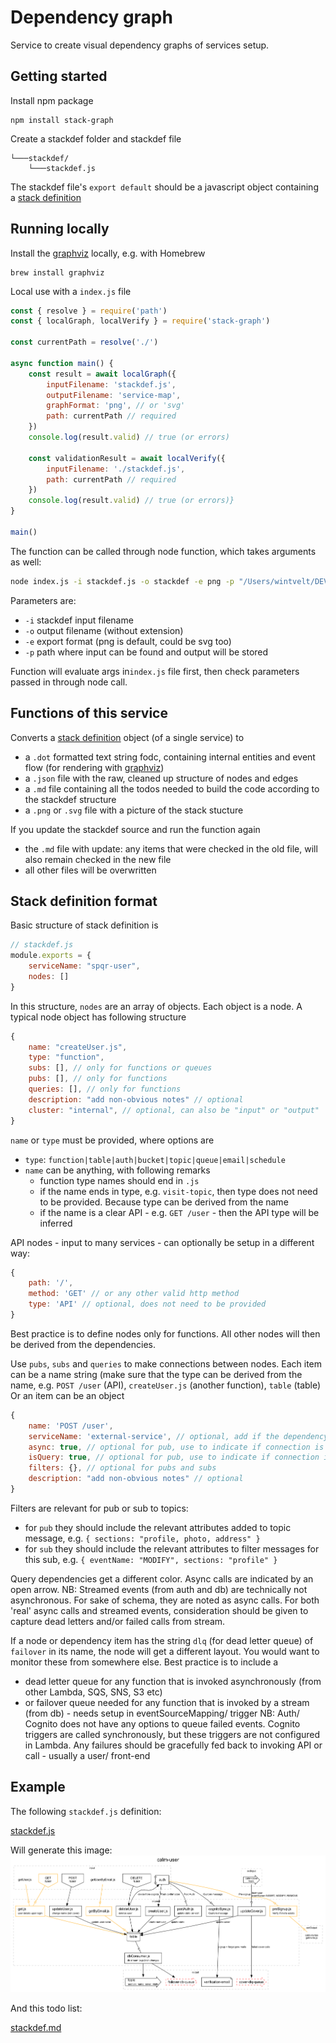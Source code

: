 # Dependency graph
Service to create visual dependency graphs of services setup.

## Getting started
Install npm package
```
npm install stack-graph
```
Create a stackdef folder and stackdef file
```
└───stackdef/
    └───stackdef.js
```
The stackdef file's `export default` should be a javascript object containing a [stack definition](#stack-definition-format)

## Running locally
Install the [graphviz](https://graphviz.org/download/) locally, e.g. with Homebrew
```
brew install graphviz
```

Local use with a `index.js` file 
```javascript
const { resolve } = require('path')
const { localGraph, localVerify } = require('stack-graph')

const currentPath = resolve('./')

async function main() {
    const result = await localGraph({
        inputFilename: 'stackdef.js',
        outputFilename: 'service-map',
        graphFormat: 'png', // or 'svg'
        path: currentPath // required
    })
    console.log(result.valid) // true (or errors)

    const validationResult = await localVerify({
        inputFilename: './stackdef.js',
        path: currentPath // required
    })
    console.log(result.valid) // true (or errors)}
}

main()
```

The function can be called through node function, which takes arguments as well:
```bash
node index.js -i stackdef.js -o stackdef -e png -p "/Users/wintvelt/DEV/stack-graph/stackdef"
```
Parameters are:
- `-i` stackdef input filename
- `-o` output filename (without extension)
- `-e` export format (png is default, could be svg too)
- `-p` path where input can be found and output will be stored

Function will evaluate args in`index.js` file first, then check parameters passed in through node call.

## Functions of this service
Converts a [stack definition](#stack-definition-format) object (of a single service) to 
- a `.dot` formatted text string fodc, containing internal entities and event flow (for rendering with [graphviz](https://graphviz.org/))
- a `.json` file with the raw, cleaned up structure of nodes and edges
- a `.md` file containing all the todos needed to build the code according to the stackdef structure
- a `.png` or `.svg` file with a picture of the stack stucture

If you update the stackdef source and run the function again
- the `.md` file with update: any items that were checked in the old file, will also remain checked in the new file
- all other files will be overwritten

## Stack definition format
Basic structure of stack definition is
```javascript
// stackdef.js
module.exports = {
    serviceName: "spqr-user",
    nodes: []
}
```
In this structure, `nodes` are an array of objects. Each object is a node.
A typical node object has following structure
```javascript
{
    name: "createUser.js",
    type: "function",
    subs: [], // only for functions or queues
    pubs: [], // only for functions
    queries: [], // only for functions
    description: "add non-obvious notes" // optional
    cluster: "internal", // optional, can also be "input" or "output"
}
```
`name` or `type` must be provided, where options are
- `type`: `function|table|auth|bucket|topic|queue|email|schedule`
- `name` can be anything, with following remarks
    - function type names should end in `.js`
    - if the name ends in type, e.g. `visit-topic`, then type does not need to be provided. Because type can be derived from the name
    - if the name is a clear API - e.g. `GET /user` - then the API type will be inferred

API nodes - input to many services - can optionally be setup in a different way:
```javascript
{
    path: '/',
    method: 'GET' // or any other valid http method
    type: 'API' // optional, does not need to be provided
}
```

Best practice is to define nodes only for functions. All other nodes will then be derived from the dependencies.

Use `pubs`, `subs` and `queries` to make connections between nodes. Each item can be a name string (make sure that the type can be derived from the name, e.g. `POST /user` (API), `createUser.js` (another function), `table` (table)
Or an item can be an object
``` javascript
{
    name: 'POST /user',
    serviceName: 'external-service', // optional, add if the dependency is to external item
    async: true, // optional for pub, use to indicate if connection is async
    isQuery: true, // optional for pub, use to indicate if connection is a query (read not write)
    filters: {}, // optional for pubs and subs
    description: "add non-obvious notes" // optional
}
```
Filters are relevant for pub or sub to topics:
- for `pub` they should include the relevant attributes added to topic message, e.g. `{ sections: "profile, photo, address" }`
- for `sub` they should include the relevant attributes to filter messages for this sub, e.g. `{ eventName: "MODIFY", sections: "profile" }`

Query dependencies get a different color.
Async calls are indicated by an open arrow. NB: Streamed events (from auth and db) are technically not asynchronous. For sake of schema, they are noted as async calls. For both 'real' async calls and streamed events, consideration should be given to capture dead letters and/or failed calls from stream.

If a node or dependency item has the string `dlq` (for dead letter queue) of `failover` in its name, the node will get a different layout. You would want to monitor these from somewhere else. Best practice is to include a 
- dead letter queue for any function that is invoked asynchronously (from other Lambda, SQS, SNS, S3 etc)
- or failover queue needed for any function that is invoked by a stream (from db) - needs setup in eventSourceMapping/ trigger
NB: Auth/ Cognito does not have any options to queue failed events. Cognito triggers are called synchronously, but these triggers are not configured in Lambda. Any failures should be gracefully fed back to invoking API or call - usually a user/ front-end

## Example
The following `stackdef.js` definition:

[stackdef.js](https://raw.githubusercontent.com/wintvelt/stack-graph/main/npm/example/stackdef.js)

Will generate this image:
![example stack graph](https://raw.githubusercontent.com/wintvelt/stack-graph/main/npm/example/stackdef.png)

And this todo list:

[stackdef.md](https://raw.githubusercontent.com/wintvelt/stack-graph/main/npm/example/stackdef.md)
